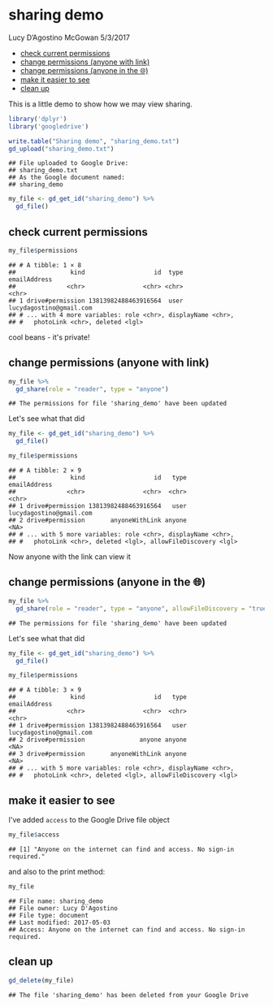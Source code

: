 sharing demo
================
Lucy D’Agostino McGowan
5/3/2017

-   [check current permissions](#check-current-permissions)
-   [change permissions (anyone with link)](#change-permissions-anyone-with-link)
-   [change permissions (anyone in the 🌐)](#change-permissions-anyone-in-the)
-   [make it easier to see](#make-it-easier-to-see)
-   [clean up](#clean-up)

This is a little demo to show how we may view sharing.

``` r
library('dplyr')
library('googledrive')
```

``` r
write.table("Sharing demo", "sharing_demo.txt")
gd_upload("sharing_demo.txt")
```

    ## File uploaded to Google Drive: 
    ## sharing_demo.txt 
    ## As the Google document named:
    ## sharing_demo

``` r
my_file <- gd_get_id("sharing_demo") %>%
  gd_file()
```

check current permissions
-------------------------

``` r
my_file$permissions
```

    ## # A tibble: 1 × 8
    ##               kind                   id  type            emailAddress
    ##              <chr>                <chr> <chr>                   <chr>
    ## 1 drive#permission 13813982488463916564  user lucydagostino@gmail.com
    ## # ... with 4 more variables: role <chr>, displayName <chr>,
    ## #   photoLink <chr>, deleted <lgl>

cool beans - it's private!

change permissions (anyone with link)
-------------------------------------

``` r
my_file %>%
  gd_share(role = "reader", type = "anyone")
```

    ## The permissions for file 'sharing_demo' have been updated

Let's see what that did

``` r
my_file <- gd_get_id("sharing_demo") %>%
  gd_file()

my_file$permissions
```

    ## # A tibble: 2 × 9
    ##               kind                   id   type            emailAddress
    ##              <chr>                <chr>  <chr>                   <chr>
    ## 1 drive#permission 13813982488463916564   user lucydagostino@gmail.com
    ## 2 drive#permission       anyoneWithLink anyone                    <NA>
    ## # ... with 5 more variables: role <chr>, displayName <chr>,
    ## #   photoLink <chr>, deleted <lgl>, allowFileDiscovery <lgl>

Now anyone with the link can view it

change permissions (anyone in the 🌐)
------------------------------------

``` r
my_file %>%
  gd_share(role = "reader", type = "anyone", allowFileDiscovery = "true")
```

    ## The permissions for file 'sharing_demo' have been updated

Let's see what that did

``` r
my_file <- gd_get_id("sharing_demo") %>%
  gd_file()

my_file$permissions
```

    ## # A tibble: 3 × 9
    ##               kind                   id   type            emailAddress
    ##              <chr>                <chr>  <chr>                   <chr>
    ## 1 drive#permission 13813982488463916564   user lucydagostino@gmail.com
    ## 2 drive#permission               anyone anyone                    <NA>
    ## 3 drive#permission       anyoneWithLink anyone                    <NA>
    ## # ... with 5 more variables: role <chr>, displayName <chr>,
    ## #   photoLink <chr>, deleted <lgl>, allowFileDiscovery <lgl>

make it easier to see
---------------------

I've added `access` to the Google Drive file object

``` r
my_file$access
```

    ## [1] "Anyone on the internet can find and access. No sign-in required."

and also to the print method:

``` r
my_file
```

    ## File name: sharing_demo 
    ## File owner: Lucy D'Agostino 
    ## File type: document 
    ## Last modified: 2017-05-03 
    ## Access: Anyone on the internet can find and access. No sign-in required.

clean up
--------

``` r
gd_delete(my_file)
```

    ## The file 'sharing_demo' has been deleted from your Google Drive
